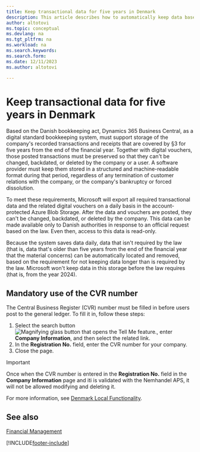 ```yaml
---
title: Keep transactional data for five years in Denmark 
description: This article describes how to automatically keep data based on the Danish bookkeeping act.
author: altotovi
ms.topic: conceptual
ms.devlang: na
ms.tgt_pltfrm: na
ms.workload: na
ms.search.keywords:
ms.search.form: 
ms.date: 12/11/2023
ms.author: altotovi

---
```


# Keep transactional data for five years in Denmark

Based on the Danish bookkeeping act, Dynamics 365 Business Central, as a digital standard bookkeeping system, must support storage of the company's recorded transactions and receipts that are covered by §3 for five years from the end of the financial year. Together with digital vouchers, those posted transactions must be preserved so that they can't be changed, backdated, or deleted by the company or a user. A software provider must keep them stored in a structured and machine-readable format during that period, regardless of any termination of customer relations with the company, or the company's bankruptcy or forced dissolution.

To meet these requirements, Microsoft will export all required transactional data and the related digital vouchers on a daily basis in the account-protected Azure Blob Storage. After the data and vouchers are posted, they can't be changed, backdated, or deleted by the company. This data can be made available only to Danish authorities in response to an official request based on the law. Even then, access to this data is read-only.

Because the system saves data daily, data that isn't required by the law (that is, data that's older than five years from the end of the financial year that the material concerns) can be automatically located and removed, based on the requirement for not keeping data longer than is required by the law. Microsoft won't keep data in this storage before the law requires (that is, from the year 2024).

## Mandatory use of the CVR number

The Central Business Register (CVR) number must be filled in before users post to the general ledger. To fill it in, follow these steps:

1. Select the search button ![Magnifying glass button that opens the Tell Me feature.](../../media/ui-search/search_small.png "Tell me what you want to do"), enter **Company Information**, and then select the related link.
2. In the **Registration No.** field, enter the CVR number for your company.
3. Close the page.

> [!IMPORTANT]
> Once when the CVR number is entered in the **Registration No.** field in the **Company Information** page and iti is validated with the Nemhandel APS, it will not be allowed modifying and deleting it.   

For more information, see [Denmark Local Functionality](denmark-local-functionality.md).

## See also

[Financial Management](../../finance.md)

[!INCLUDE[footer-include](../../includes/footer-banner.md)]
